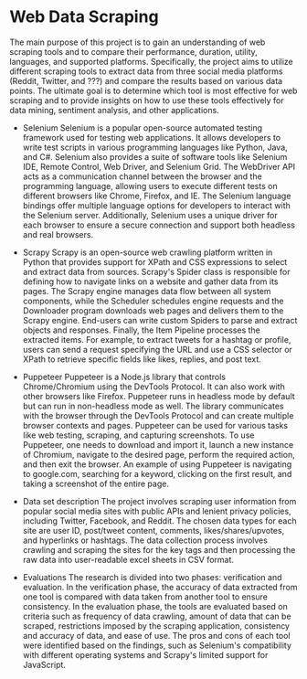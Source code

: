 # Web Data Scraping
The main purpose of this project is to gain an understanding of web scraping tools and to compare their performance, duration, utility, languages, and supported platforms. Specifically, the project aims to utilize different scraping tools to extract data from three social media platforms (Reddit, Twitter, and ???) and compare the results based on various data points. The ultimate goal is to determine which tool is most effective for web scraping and to provide insights on how to use these tools effectively for data mining, sentiment analysis, and other applications.
 * Selenium
Selenium is a popular open-source automated testing framework used for testing web applications. It allows developers to write test scripts in various programming languages like Python, Java, and C#. Selenium also provides a suite of software tools like Selenium IDE, Remote Control, Web Driver, and Selenium Grid. The WebDriver API acts as a communication channel between the browser and the programming language, allowing users to execute different tests on different browsers like Chrome, Firefox, and IE. The Selenium language bindings offer multiple language options for developers to interact with the Selenium server. Additionally, Selenium uses a unique driver for each browser to ensure a secure connection and support both headless and real browsers.

* Scrapy
Scrapy is an open-source web crawling platform written in Python that provides support for XPath and CSS expressions to select and extract data from sources. Scrapy's Spider class is responsible for defining how to navigate links on a website and gather data from its pages. The Scrapy engine manages data flow between all system components, while the Scheduler schedules engine requests and the Downloader program downloads web pages and delivers them to the Scrapy engine. End-users can write custom Spiders to parse and extract objects and responses. Finally, the Item Pipeline processes the extracted items. For example, to extract tweets for a hashtag or profile, users can send a request specifying the URL and use a CSS selector or XPath to retrieve specific fields like likes, replies, and post text.
* Puppeteer
Puppeteer is a Node.js library that controls Chrome/Chromium using the DevTools Protocol. It can also work with other browsers like Firefox. Puppeteer runs in headless mode by default but can run in non-headless mode as well. The library communicates with the browser through the DevTools Protocol and can create multiple browser contexts and pages. Puppeteer can be used for various tasks like web testing, scraping, and capturing screenshots. To use Puppeteer, one needs to download and import it, launch a new instance of Chromium, navigate to the desired page, perform the required action, and then exit the browser. An example of using Puppeteer is navigating to google.com, searching for a keyword, clicking on the first result, and taking a screenshot of the entire page.
* Data set description
The project involves scraping user information from popular social media sites with public APIs and lenient privacy policies, including Twitter, Facebook, and Reddit. The chosen data types for each site are user ID, post/tweet content, comments, likes/shares/upvotes, and hyperlinks or hashtags. The data collection process involves crawling and scraping the sites for the key tags and then processing the raw data into user-readable excel sheets in CSV format.
* Evaluations
The research is divided into two phases: verification and evaluation. In the verification phase, the accuracy of data extracted from one tool is compared with data taken from another tool to ensure consistency. In the evaluation phase, the tools are evaluated based on criteria such as frequency of data crawling, amount of data that can be scraped, restrictions imposed by the scraping application, consistency and accuracy of data, and ease of use. The pros and cons of each tool were identified based on the findings, such as Selenium's compatibility with different operating systems and Scrapy's limited support for JavaScript.
